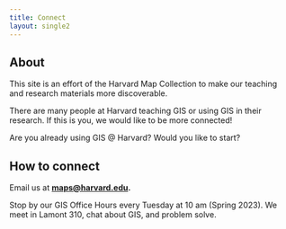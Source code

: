```yaml
---
title: Connect
layout: single2
---
```


## About

This site is an effort of the Harvard Map Collection to make our teaching and research materials more discoverable.

There are many people at Harvard teaching GIS or using GIS in their research. If this is you, we would like to be more connected!

Are you already using GIS @ Harvard? Would you like to start?

## How to connect

Email us at **maps@harvard.edu.**

Stop by our GIS Office Hours every Tuesday at 10 am (Spring 2023). We meet in Lamont 310, chat about GIS, and problem solve. 

